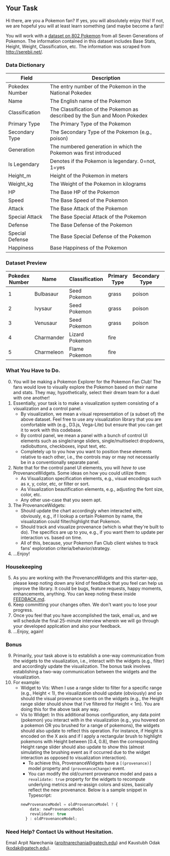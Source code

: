## Your Task

Hi there, are you a Pokemon fan? If yes, you will absolutely enjoy this! If not, we are hopeful you will at least learn something (and maybe become a fan)!

You will work with a [dataset on 802 Pokemon](./src/assets/pokemon.csv) from all Seven Generations of Pokemon. The information contained in this dataset includes Base Stats, Height, Weight, Classification, etc. The information was scraped from http://serebii.net/.

### Data Dictionary
| Field            | Description                                                                 |
|------------------|-----------------------------------------------------------------------------|
| Pokedex Number   | The entry number of the Pokemon in the National Pokedex                     |
| Name             | The English name of the Pokemon                                            |
| Classification   | The Classification of the Pokemon as described by the Sun and Moon Pokedex   |
| Primary Type     | The Primary Type of the Pokemon                                             |
| Secondary Type   | The Secondary Type of the Pokemon (e.g., poison)                            |
| Generation       | The numbered generation in which the Pokemon was first introduced           |
| Is Legendary     | Denotes if the Pokemon is legendary. 0=not, 1=yes                          |
| Height_m         | Height of the Pokemon in meters                                             |
| Weight_kg        | The Weight of the Pokemon in kilograms                                      |
| HP               | The Base HP of the Pokemon                                                  |
| Speed            | The Base Speed of the Pokemon                                               |
| Attack           | The Base Attack of the Pokemon                                              |
| Special Attack   | The Base Special Attack of the Pokemon                                      |
| Defense          | The Base Defense of the Pokemon                                             |
| Special Defense  | The Base Special Defense of the Pokemon                                     |
| Happiness        | Base Happiness of the Pokemon                                               |


### Dataset Preview
| Pokedex Number | Name       | Classification | Primary Type | Secondary Type | Generation | Is Legendary | Height_m | Weight_kg | HP  | Speed | Attack | Special Attack | Defense | Special Defense | Happiness |
|----------------|------------|----------------|--------------|----------------|------------|--------------|----------|------------|-----|-------|--------|----------------|---------|-----------------|-----------|
| 1              | Bulbasaur  | Seed Pokemon   | grass        | poison         | 1          | 0            | 0.7      | 6.9        | 45  | 45    | 49     | 65             | 49      | 65              | 70        |
| 2              | Ivysaur    | Seed Pokemon   | grass        | poison         | 1          | 0            | 1        | 13         | 60  | 60    | 62     | 80             | 63      | 80              | 70        |
| 3              | Venusaur   | Seed Pokemon   | grass        | poison         | 1          | 0            | 2        | 100        | 80  | 80    | 100    | 122            | 123     | 120             | 70        |
| 4              | Charmander | Lizard Pokemon| fire         |                | 1          | 0            | 0.6      | 8.5        | 39  | 65    | 52     | 60             | 43      | 50              | 70        |
| 5              | Charmeleon | Flame Pokemon | fire         |                | 1          | 0            | 1.1      | 19         | 58  | 80    | 64     | 80             | 58      | 65              | 70        |


### What You Have to Do.
0. You will be making a Pokemon Explorer for the Pokemon Fan Club! The fans would love to visually explore the Pokemon based on their name and stats. They may, hypothetically, select their dream team for a duel with one another! 
1. Essentially, your task is to make a visualization system consisting of a visualization and a control panel. 
    - By visualization, we mean a visual representation of (a subset of) the above dataset. Feel free to use any visualization library that you are comfortable with (e.g., D3.js, Vega-Lite) but ensure that you can get it to work with this codebase.
    - By control panel, we mean a panel with a bunch of control UI elements such as single/range sliders, single/multiselect dropdowns, radiobuttons, checkboxes, input text, etc.
    - Completely up to you how you want to position these elements relative to each other, i.e., the controls may or may not necessarily be in a conventionally separate panel.
2. Note that for the control panel UI elements, you will _have to_ use ProvenanceWidgets. Some ideas on how you could utilize them:
    - As Visualization specification elements, e.g., visual encodings such as x, y, color, etc, or filter or sort.
    - As Visualization beautification elements, e.g., adjusting the font size, color, etc.
    - Any other use-case that you seem apt.
3. The ProvenanceWidgets:
    - Should update the chart accordingly when interacted with, obviously, e.g., if I lookup a certain Pokemon by name, the visualization could filter/highlight that Pokemon.
    - Should track and visualize provenance (which is what they're built to do). The specifics are up to you, e.g., if you want them to update per interaction vs. based on time.
    - All of this, because, your Pokemon Fan Club client wishes to track fans' exploration criteria/behavior/strategy.
4. ...Enjoy!


### Housekeeping
5. As you are working with the ProvenanceWidgets and this starter-app, please keep noting down any kind of feedback that you feel can help us improve the library. It could be bugs, feature requests, happy moments, enhancements, anything. You can keep noting these inside [FEEDBACK.md](./FEEDBACK.md).
6. Keep committing your changes often. We don't want you to lose your progress.
7. Once you feel that you have accomplished the task, email us, and we will schedule the final 25-minute interview wherein we will go through your developed application and also your feedback.
8. ...Enjoy, again!


### Bonus
9. Primarily, your task above is to establish a one-way communication from the widgets to the visualization, i.e., interact with the widgets (e.g., filter) and accordingly update the visualization. The bonus task involves establishing a two-way communication between the widgets and the visualization.
10. For example:
    - Widget to Vis: When I use a range slider to filter for a specific range (e.g., Height < 1), the visualization should update (obviously) and so should the visual provenance scents on the widgets (e.g., the Height range slider should show that I've filtered for Height < 1m). You are doing this for the above task any way.
    - Vis to Widget: In this additional bonus configuration, any data point (pokemon) you interact with in the visualization (e.g., you hovered on a pokemon OR you brushed for a range of pokemons), the widgets should also update to reflect this operation. For instance, if Height is encoded on the X axis and if I apply a rectangular brush to highlight pokemons with Height between [0.4, 0.8], then the corresponding Height range slider should also update to show this (almost simulating the brushing event as if occurred due to the widget interaction as opposed to visualization interaction).
        - To achieve this, ProvenanceWidgets have a `[(provenance)]` model property and `(provenanceChange)` event.
        - You can modify the old/current provenance model and pass a `revalidate: true` property for the widgets to recompute underlying metrics and re-assign colors and sizes, basically reflect the new provenance. Below is a sample snippet in Typescript:
        ```ts
        newProvenanceModel = oldProvenanceModel ? { 
            data: newProvenanceModel
            revalidate: true
          } : oldProvenanceModel;
        ```

### Need Help? Contact Us without Hesitation.
Email Arpit Narechania (arpitnarechania@gatech.edu) and Kaustubh Odak (kodak@gatech.edu).